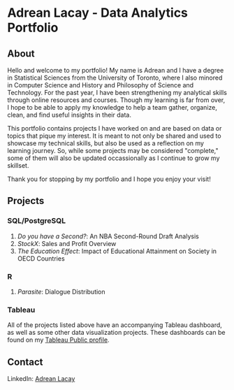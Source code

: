 # Adrean Lacay - Data Analytics Portfolio

## About

Hello and welcome to my portfolio! My name is Adrean and I have a degree in Statistical Sciences from the University of Toronto, where I also minored in Computer Science and History and Philosophy of Science and Technology. For the past year, I have been strengthening my analytical skills through online resources and courses. Though my learning is far from over, I hope to be able to apply my knowledge to help a team gather, organize, clean, and find useful insights in their data.

This portfolio contains projects I have worked on and are based on data or topics that pique my interest. It is meant to not only be shared and used to showcase my technical skills, but also be used as a reflection on my learning journey. So, while some projects may be considered "complete," some of them will also be updated occassionally as I continue to grow my skillset.

Thank you for stopping by my portfolio and I hope you enjoy your visit!

## Projects

### SQL/PostgreSQL

1. _Do you have a Second?_: An NBA Second-Round Draft Analysis
2. _StockX_: Sales and Profit Overview
3. _The Education Effect_: Impact of Educational Attainment on Society in OECD Countries

### R

1. _Parasite_: Dialogue Distribution

### Tableau

All of the projects listed above have an accompanying Tableau dashboard, as well as some other data visualization projects. These dashboards can be found on my [Tableau Public profile](https://public.tableau.com/app/profile/adrean.lacay/vizzes).

## Contact

LinkedIn: [Adrean Lacay](https://www.linkedin.com/in/adreanlacay)
